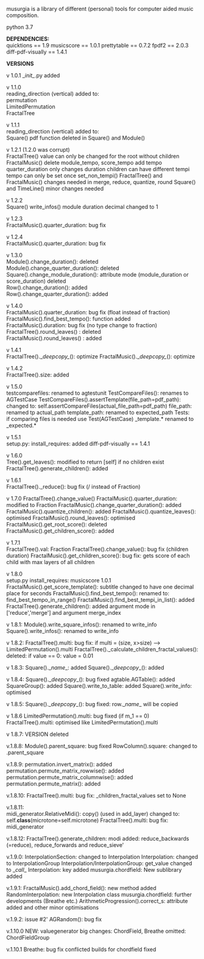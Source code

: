 musurgia is a library of different (personal) tools for computer aided music composition.

python 3.7

**DEPENDENCIES:**  
quicktions == 1.9
musicscore == 1.0.1
prettytable == 0.7.2
fpdf2 == 2.0.3
diff-pdf-visually == 1.4.1
 
**VERSIONS** 

v 1.0.1 
\__init\__.py added

v 1.1.0  
reading_direction (vertical) added to:  
permutation  
LimitedPermutation  
FractalTree  

v 1.1.1  
reading_direction (vertical) added to:  
Square()
pdf function deleted in Square() and Module() 

v 1.2.1 (1.2.0 was corrupt)  
FractalTree()
value can only be changed for the root without children
FractalMusic()
delete module_tempo, score_tempo
add tempo
quarter_duration only changes duration
children can have different tempi
tempo can only be set once
set_non_tempi()
FractalTree() and FractalMusic()
changes needed in merge, reduce, quantize, round
Square() and TimeLine()
minor changes needed

v 1.2.2  
Square()
write_infos() module duration decimal changed to 1

v 1.2.3  
FractalMusic().quarter_duration: bug fix

v 1.2.4  
FractalMusic().quarter_duration: bug fix

v 1.3.0  
Module().change_duration(): deleted  
Module().change_quarter_duration(): deleted  
Square().change_module_duration(): attribute mode (module_duration or score_duration) deleted  
Row().change_duration(): added  
Row().change_quarter_duration(): added

v 1.4.0  
FractalMusic().quarter_duration: bug fix (float instead of fraction)  
FractalMusic().find_best_tempo(): function added  
FractalMusic().duration: bug fix (no type change to fraction)  
FractalTree().round_leaves() : deleted  
FractalMusic().round_leaves() : added  

v 1.4.1  
FractalTree().\__deepcopy\__(): optimize
FractalMusic().\__deepcopy\__(): optimize

v 1.4.2  
FractalTree().size: added

v 1.5.0  
testcomparefiles: renamed to agtestunit
TestCompareFiles(): renames to AGTestCase
TestCompareFiles().assertTemplate(file_path=pdf_path): changed to: self.assertCompareFiles(actual_file_path=pdf_path)
file_path: renamed tp actual_path
template_path: renamed to expected_path
Tests:  
if comparing files is needed use Test(AGTestCase)
_template.* renamed to _expected.*

v 1.5.1  
setup.py: install_requires: added diff-pdf-visually == 1.4.1

v 1.6.0  
Tree().get_leaves(): modified to return \[self\] if no children exist  
FractalTree().generate_children(): added

v 1.6.1  
FractalTree()._reduce(): bug fix (/ instead of Fraction)

v 1.7.0
FractalTree().change_value()
FractalMusic().quarter_duration: modified to Fraction
FractalMusic().change_quarter_duration(): added
FractalMusic().quantize_children(): added
FractalMusic().quantize_leaves(): optimised
FractalMusic().round_leaves(): optimised
FractalMusic().get_root_score(): deleted
FractalMusic().get_children_score(): added

v 1.7.1  
FractalTree().val: Fraction
FractalTree().change_value(): bug fix (children duration)
FractalMusic().get_children_score(): bug fix: gets score of each child with max layers of all children 

v 1.8.0  
setup.py install_requires: musicscore 1.0.1
FractalMusic().get_score_template(): subtitle changed to have one decimal place for seconds
FractalMusic().find_best_tempo(): renamed to: find_best_tempo_in_range()
FractalMusic().find_best_tempi_in_list(): added
FractalTree().generate_children(): added argument mode in ['reduce','merge'] and argument merge_index

v 1.8.1:
Module().write_square_infos(): renamed to  write_info
Square().write_infos(): renamed to write_info 

v 1.8.2:
FractalTree().multi: bug fix: if multi = (size, x>size)
--> LimitedPermutation().multi
FractalTree()._calculate_children_fractal_values(): deleted: if value == 0: value = 0.01

v 1.8.3:
Square().\__name__: added
Square().\__deepcopy__(): added

v 1.8.4:
Square().\__deepcopy__(): bug fixed
agtable.AGTable(): added
SquareGroup(): added
Square().write_to_table: added
Square().write_info: optimised

v 1.8.5:
Square().\__deepcopy__(): bug fixed: row.\__name__ will be copied

v 1.8.6
LimitedPermutation().multi: bug fixed (if m_1 == 0)
FractalTree().multi: optimised like LimitedPermutation().multi

v 1.8.7: VERSION deleted

v.1.8.8:
Module().parent_square: bug fixed
RowColumn().square: changed to .parent_square

v.1.8.9:
permutation.invert_matrix(): added
permutation.permute_matrix_rowwise(): added
permutation.permute_matrix_columnwise(): added
permutation.permute_matrix(): added

v.1.8.10:
FractalTree().multi: bug fix: _children_fractal_values set to None

v.1.8.11:  
midi_generator.RelativeMidi(): copy() (used in add_layer) changed to: self.__class__(microtone=self.microtone)
FractalTree().multi: bug fix: midi_generator

v.1.8.12:
FractalTree().generate_children: modi added: reduce_backwards (=reduce), reduce_forwards and reduce_sieve'  

v.1.9.0:
InterpolationSection: changed to Interpolation
Interpolation: changed to InterpolationGroup
Interpolation/InterpolationGroup: get_value changed to \__call__
Interpolation: key added
musurgia.chordfield: New sublibrary added

v.1.9.1:
FractalMusic().add_chord_field(): new method added
RandomInterpolation: new Interpolation class
musurgia.chordfield: further developments (Breathe etc.)
ArithmeticProgression().correct_s: attribute added and other minor optimisations

v.1.9.2:
issue #2'
AGRandom(): bug fix

v.1.10.0
NEW: valuegenerator
big changes: ChordField, Breathe
omitted: ChordFieldGroup

v.1.10.1
Breathe: bug fix
conflicted builds for chordfield fixed


